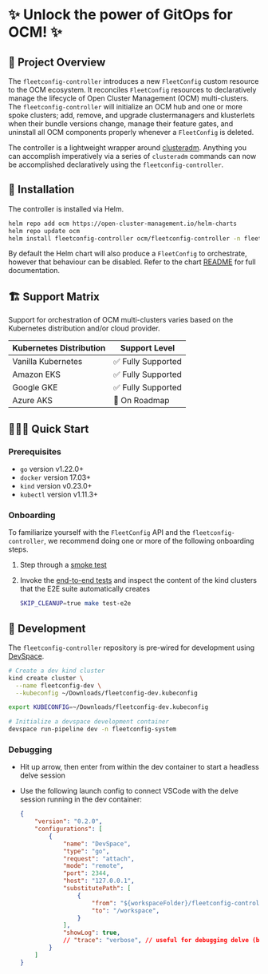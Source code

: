 # ✨ Unlock the power of GitOps for OCM! ✨

## 🌱 Project Overview

The `fleetconfig-controller` introduces a new `FleetConfig` custom resource to the OCM ecosystem. It reconciles `FleetConfig` resources to declaratively manage the lifecycle of Open Cluster Management (OCM) multi-clusters. The `fleetconfig-controller` will initialize an OCM hub and one or more spoke clusters; add, remove, and upgrade clustermanagers and klusterlets when their bundle versions change, manage their feature gates, and uninstall all OCM components properly whenever a `FleetConfig` is deleted.

The controller is a lightweight wrapper around [clusteradm](https://github.com/open-cluster-management-io/clusteradm). Anything you can accomplish imperatively via a series of `clusteradm` commands can now be accomplished declaratively using the `fleetconfig-controller`.

## 🔧 Installation

The controller is installed via Helm.

```bash
helm repo add ocm https://open-cluster-management.io/helm-charts
helm repo update ocm
helm install fleetconfig-controller ocm/fleetconfig-controller -n fleetconfig-system --create-namespace
```

By default the Helm chart will also produce a `FleetConfig` to orchestrate, however that behaviour can be disabled. Refer to the chart [README](./charts/fleetconfig-controller/README.md) for full documentation.

## 🏗️ Support Matrix

Support for orchestration of OCM multi-clusters varies based on the Kubernetes distribution and/or cloud provider.

| Kubernetes Distribution | Support Level      |
|-------------------------|--------------------|
| Vanilla Kubernetes      | ✅ Fully Supported |
| Amazon EKS              | ✅ Fully Supported |
| Google GKE              | ✅ Fully Supported |
| Azure AKS               | 🚧 On Roadmap      |

## 🏃🏼‍♂️ Quick Start

### Prerequisites

- `go` version v1.22.0+
- `docker` version 17.03+
- `kind` version v0.23.0+
- `kubectl` version v1.11.3+

### Onboarding

To familiarize yourself with the `FleetConfig` API and the `fleetconfig-controller`, we recommend doing one or more of the following onboarding steps.

1. Step through a [smoke test](./docs/smoketests.md)
1. Invoke the [end-to-end tests](./test/e2e/fleetconfig.go) and inspect the content of the kind clusters that the E2E suite automatically creates

   ```bash
   SKIP_CLEANUP=true make test-e2e
   ```

## 🔣 Development

The `fleetconfig-controller` repository is pre-wired for development using [DevSpace](https://www.devspace.sh/docs/getting-started/introduction).

```bash
# Create a dev kind cluster
kind create cluster \
  --name fleetconfig-dev \
  --kubeconfig ~/Downloads/fleetconfig-dev.kubeconfig

export KUBECONFIG=~/Downloads/fleetconfig-dev.kubeconfig

# Initialize a devspace development container
devspace run-pipeline dev -n fleetconfig-system
```

### Debugging

- Hit up arrow, then enter from within the dev container to start a headless delve session
- Use the following launch config to connect VSCode with the delve session running in the dev container:

  ```json
  {
      "version": "0.2.0",
      "configurations": [
          {
              "name": "DevSpace",
              "type": "go",
              "request": "attach",
              "mode": "remote",
              "port": 2344,
              "host": "127.0.0.1",
              "substitutePath": [
                  {
                      "from": "${workspaceFolder}/fleetconfig-controller",
                      "to": "/workspace",
                  }
              ],
              "showLog": true,
              // "trace": "verbose", // useful for debugging delve (breakpoints not working, etc.)
          }
      ]
  }
  ```
